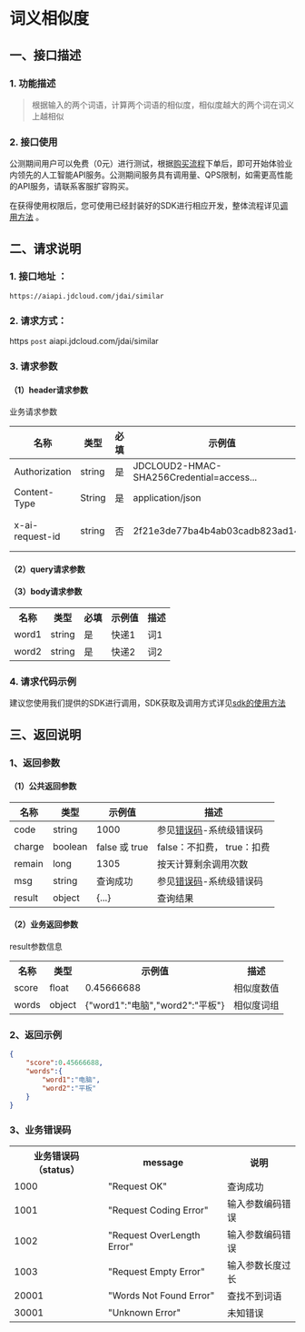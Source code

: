 # 词义相似度

## 一、接口描述

### 1. 功能描述
> 根据输入的两个词语，计算两个词语的相似度，相似度越大的两个词在词义上越相似

### 2. 接口使用

公测期间用户可以免费（0元）进行测试，根据[购买流程](../Pricing/Purchase-Process.md)下单后，即可开始体验业内领先的人工智能API服务。公测期间服务具有调用量、QPS限制，如需更高性能的API服务，请联系客服扩容购买。

在获得使用权限后，您可使用已经封装好的SDK进行相应开发，整体流程详见[调用方法](../Operation-Guide/call-methods.md)  。

## 二、请求说明

### 1. 接口地址 ：

```
https://aiapi.jdcloud.com/jdai/similar
```

### 2. 请求方式：

https `post` aiapi.jdcloud.com/jdai/similar

### 3. 请求参数

#### （1）header请求参数
业务请求参数

名称 | 类型 | 必填 | 示例值 | 描述
------|------|-----|-----|-----
Authorization | string | 是 | JDCLOUD2-HMAC-SHA256Credential=access... | 签名
Content-Type | String | 是 | application/json | 标准编码格式
x-ai-request-id | string | 否 | 2f21e3de77ba4b4ab03cadb823ad145c | 格式：UUID.randomUUID().toStri ng().replace("-","")

#### （2）query请求参数

#### （3）body请求参数

<table>
   <tr>
      <th>名称</th>
      <th>类型</th>
      <th>必填</th>
      <th>示例值</th>
      <th>描述</th>
   </tr>
   <tr>
      <td>word1</td>
      <td>string</td>
      <td>是</td>
      <td>快递1</td>
      <td>词1</td>
   </tr>
  <tr>
     <td>word2</td>
     <td>string</td>
     <td>是</td>
     <td>快递2</td>
     <td>词2</td>
  </tr>
</table>

### 4. 请求代码示例
建议您使用我们提供的SDK进行调用，SDK获取及调用方式详见[sdk的使用方法](../Operation-Guide/Use-Sdk.md)


## 三、返回说明
### 1、返回参数

#### （1）公共返回参数

名称 | 类型 | 示例值 | 描述
------|------|-----|-----
code | string | 1000 | 参见[错误码](Error-Code.md)-系统级错误码
charge | boolean | false 或 true | false：不扣费， true：扣费
remain | long | 1305 | 按天计算剩余调用次数
msg | string | 查询成功 | 参见[错误码](Error-Code.md)-系统级错误码
result | object | {...} | 查询结果


#### （2）业务返回参数
result参数信息

<table>
   <tr>
      <th>名称</th>
      <th>类型</th>
      <th>示例值</th>
      <th>描述</th>
   </tr>
   <tr>
      <td>score</td>
      <td>float</td>
      <td>0.45666688</td>
      <td>相似度数值</td>
   </tr>
   <tr>
      <td>words</td>
      <td>object</td>
      <td>{"word1":"电脑","word2":"平板"}</td>
      <td>相似度词组</td>
   </tr>
</table>

### 2、返回示例

```JSON
{
    "score":0.45666688,
    "words":{
        "word1":"电脑",
        "word2":"平板"
    }
}
```

### 3、业务错误码
<table>
   <tr>
      <th>业务错误码（status）</th>
      <th>message </th>
      <th>说明 </th>
   </tr>
   <tr>
      <td>1000</td>
      <td>"Request OK"</td>
      <td>查询成功</td>
   </tr>
   <tr>
      <td>1001</td>
      <td>"Request Coding Error"</td>
      <td>输入参数编码错误</td>
   </tr>
   <tr>
      <td>1002</td>
      <td>"Request OverLength Error"</td>
      <td>输入参数编码错误</td>
   </tr>
   <tr>
      <td>1003</td>
      <td>"Request Empty Error"</td>
      <td>输入参数长度过长</td>
   </tr>
   <tr>
      <td>20001</td>
      <td>"Words Not Found Error"</td>
      <td>查找不到词语</td>
   </tr>
   <tr>
      <td>30001</td>
      <td>"Unknown Error"</td>
      <td>未知错误</td>
   </tr>
</table>